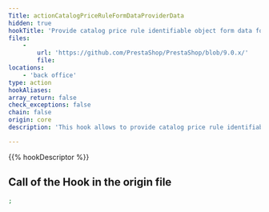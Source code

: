 ```yaml
---
Title: actionCatalogPriceRuleFormDataProviderData
hidden: true
hookTitle: 'Provide catalog price rule identifiable object form data for update'
files:
    -
        url: 'https://github.com/PrestaShop/PrestaShop/blob/9.0.x/'
        file: 
locations:
    - 'back office'
type: action
hookAliases: 
array_return: false
check_exceptions: false
chain: false
origin: core
description: 'This hook allows to provide catalog price rule identifiable object form data which will prefill the form in update/edition page'

---
```


{{% hookDescriptor %}}

## Call of the Hook in the origin file

```php
;
```
